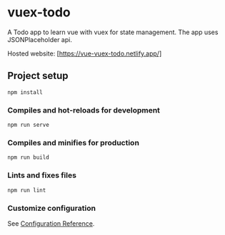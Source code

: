 # vuex-todo
A Todo app to learn vue with vuex for state management. The app uses JSONPlaceholder api.

Hosted website: [https://vue-vuex-todo.netlify.app/]

## Project setup
```
npm install
```

### Compiles and hot-reloads for development
```
npm run serve
```

### Compiles and minifies for production
```
npm run build
```

### Lints and fixes files
```
npm run lint
```

### Customize configuration
See [Configuration Reference](https://cli.vuejs.org/config/).
